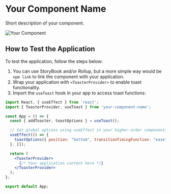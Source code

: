 # Your Component Name

Short description of your component.

![Your Component](link-to-your-component-screenshot.gif)

## How to Test the Application

To test the application, follow the steps below:

1. You can use StoryBook and/or Rollup, but a more simple way would be `npm link` to link the component with your application.
2. Wrap your application with `<ToasterProvider>` to enable toast functionality.
3. Import the `useToast` hook in your app to access toast functions:

```jsx
import React, { useEffect } from 'react';
import { ToasterProvider, useToast } from 'your-component-name';

const App = () => {
  const { addToaster, toastOptions } = useToast();

  // Set global options using useEffect in your higher-order components (e.g., layout).
  useEffect(() => {
    toastOptions({ position: "bottom", transitionTimingFunction: "ease" });
  }, []);

  return (
    <ToasterProvider>
      {/* Your application content here */}
    </ToasterProvider>
  );
};

export default App;
